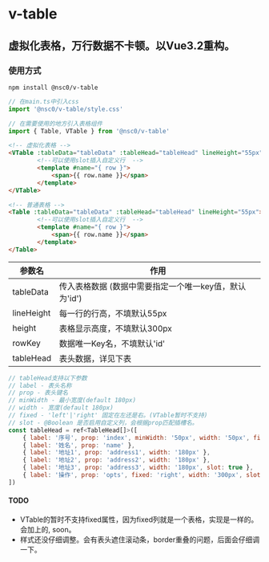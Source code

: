 # v-table

## 虚拟化表格，万行数据不卡顿。以Vue3.2重构。
### 使用方式
```
npm install @nsc0/v-table
```
```typescript
// 在main.ts中引入css
import '@nsc0/v-table/style.css'
```
```typescript
// 在需要使用的地方引入表格组件
import { Table, VTable } from '@nsc0/v-table'
```
```html
<!-- 虚拟化表格 -->
<VTable :tableData="tableData" :tableHead="tableHead" lineHeight="55px">
        <!--可以使用slot插入自定义行  -->
        <template #name="{ row }">
            <span>{{ row.name }}</span>
        </template>
</VTable>

<!-- 普通表格 -->
<Table :tableData="tableData" :tableHead="tableHead" lineHeight="55px">
        <!--可以使用slot插入自定义行  -->
        <template #name="{ row }">
            <span>{{ row.name }}</span>
        </template>
</Table>
```

|  参数名   | 作用  |
|  ----  | ----  |
| tableData  | 传入表格数据 (数据中需要指定一个唯一key值，默认为'id') |
| lineHeight  | 每一行的行高，不填默认55px |
| height  | 表格显示高度，不填默认300px |
| rowKey  | 数据唯一Key名，不填默认'id' |
| tableHead  | 表头数据，详见下表 |
``` javascript
// tableHead支持以下参数
// label - 表头名称
// prop - 表头键名
// minWidth - 最小宽度(default 180px)
// width - 宽度(default 180px)
// fixed - 'left'|'right' 固定在左还是右。(VTable暂时不支持)
// slot - @Boolean 是否启用自定义列，会根据prop匹配插槽名。
const tableHead = ref<TableHead[]>([
    { label: '序号', prop: 'index', minWidth: '50px', width: '50px', fixed: 'left' },
    { label: '姓名', prop: 'name' },
    { label: '地址1', prop: 'address1', width: '180px' },
    { label: '地址2', prop: 'address2', width: '180px' },
    { label: '地址3', prop: 'address3', width: '180px', slot: true },
    { label: '操作', prop: 'opts', fixed: 'right', width: '300px', slot: true },
])
```

#### TODO
* VTable的暂时不支持fixed属性，因为fixed列就是一个表格，实现是一样的。会加上的, soon。
* 样式还没仔细调整。会有表头遮住滚动条，border重叠的问题，后面会仔细调一下。